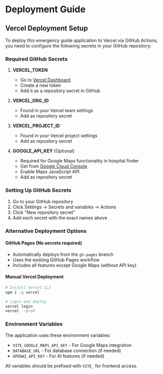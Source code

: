 # Deployment Guide

## Vercel Deployment Setup

To deploy this emergency guide application to Vercel via GitHub Actions, you need to configure the following secrets in your GitHub repository:

### Required GitHub Secrets

1. **VERCEL_TOKEN**
   - Go to [Vercel Dashboard](https://vercel.com/account/tokens)
   - Create a new token
   - Add it as a repository secret in GitHub

2. **VERCEL_ORG_ID**
   - Found in your Vercel team settings
   - Add as repository secret

3. **VERCEL_PROJECT_ID**
   - Found in your Vercel project settings
   - Add as repository secret

4. **GOOGLE_API_KEY** (Optional)
   - Required for Google Maps functionality in hospital finder
   - Get from [Google Cloud Console](https://console.cloud.google.com/)
   - Enable Maps JavaScript API
   - Add as repository secret

### Setting Up GitHub Secrets

1. Go to your GitHub repository
2. Click Settings → Secrets and variables → Actions
3. Click "New repository secret"
4. Add each secret with the exact names above

### Alternative Deployment Options

#### GitHub Pages (No secrets required)
- Automatically deploys from the `gh-pages` branch
- Uses the existing GitHub Pages workflow
- Includes all features except Google Maps (without API key)

#### Manual Vercel Deployment
```bash
# Install Vercel CLI
npm i -g vercel

# Login and deploy
vercel login
vercel --prod
```

### Environment Variables

The application uses these environment variables:
- `VITE_GOOGLE_MAPS_API_KEY` - For Google Maps integration
- `DATABASE_URL` - For database connection (if needed)
- `OPENAI_API_KEY` - For AI features (if needed)

All variables should be prefixed with `VITE_` for frontend access.